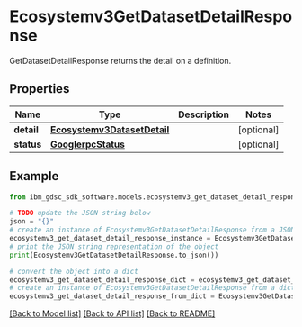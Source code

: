 # Ecosystemv3GetDatasetDetailResponse

GetDatasetDetailResponse returns the detail on a definition.

## Properties

Name | Type | Description | Notes
------------ | ------------- | ------------- | -------------
**detail** | [**Ecosystemv3DatasetDetail**](Ecosystemv3DatasetDetail.md) |  | [optional] 
**status** | [**GooglerpcStatus**](GooglerpcStatus.md) |  | [optional] 

## Example

```python
from ibm_gdsc_sdk_software.models.ecosystemv3_get_dataset_detail_response import Ecosystemv3GetDatasetDetailResponse

# TODO update the JSON string below
json = "{}"
# create an instance of Ecosystemv3GetDatasetDetailResponse from a JSON string
ecosystemv3_get_dataset_detail_response_instance = Ecosystemv3GetDatasetDetailResponse.from_json(json)
# print the JSON string representation of the object
print(Ecosystemv3GetDatasetDetailResponse.to_json())

# convert the object into a dict
ecosystemv3_get_dataset_detail_response_dict = ecosystemv3_get_dataset_detail_response_instance.to_dict()
# create an instance of Ecosystemv3GetDatasetDetailResponse from a dict
ecosystemv3_get_dataset_detail_response_from_dict = Ecosystemv3GetDatasetDetailResponse.from_dict(ecosystemv3_get_dataset_detail_response_dict)
```
[[Back to Model list]](../README.md#documentation-for-models) [[Back to API list]](../README.md#documentation-for-api-endpoints) [[Back to README]](../README.md)


